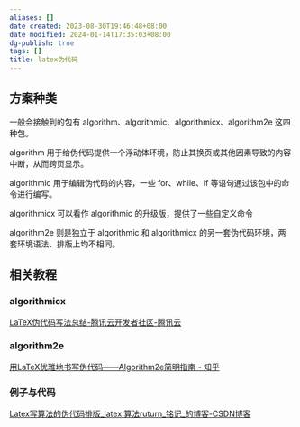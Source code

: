 ```yaml
---
aliases: []
date created: 2023-08-30T19:46:48+08:00
date modified: 2024-01-14T17:35:03+08:00
dg-publish: true
tags: []
title: latex伪代码
---
```


## 方案种类
一般会接触到的包有 algorithm、algorithmic、algorithmicx、algorithm2e 这四种包。

algorithm 用于给伪代码提供一个浮动体环境，防止其换页或其他因素导致的内容中断，从而跨页显示。

algorithmic 用于编辑伪代码的内容，一些 for、while、if 等语句通过该包中的命令进行编写。

algorithmicx 可以看作 algorithmic 的升级版，提供了一些自定义命令

algorithm2e 则是独立于 algorithmic 和 algorithmicx 的另一套伪代码环境，两套环境语法、排版上均不相同。
## 相关教程
### algorithmicx
[LaTeX伪代码写法总结-腾讯云开发者社区-腾讯云](https://cloud.tencent.com/developer/article/2166781)  
### algorithm2e
[用LaTeX优雅地书写伪代码——Algorithm2e简明指南 - 知乎](https://zhuanlan.zhihu.com/p/166418214)
### 例子与代码
[Latex写算法的伪代码排版\_latex 算法ruturn\_铭记\_的博客-CSDN博客](https://blog.csdn.net/lwb102063/article/details/53046265)